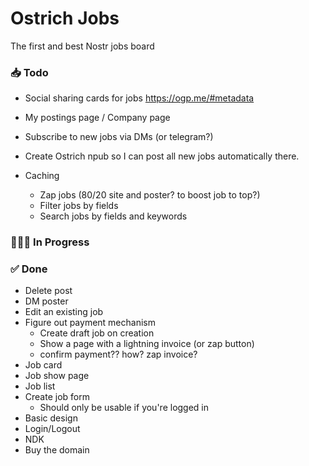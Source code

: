 # Ostrich Jobs

The first and best Nostr jobs board

### 📥 Todo

-   Social sharing cards for jobs https://ogp.me/#metadata
-   My postings page / Company page
-   Subscribe to new jobs via DMs (or telegram?)
-   Create Ostrich npub so I can post all new jobs automatically there.

-   Caching
    -   Zap jobs (80/20 site and poster? to boost job to top?)
    -   Filter jobs by fields
    -   Search jobs by fields and keywords

### 👨🏼‍💻 In Progress

### ✅ Done

-   Delete post
-   DM poster
-   Edit an existing job
-   Figure out payment mechanism
    -   Create draft job on creation
    -   Show a page with a lightning invoice (or zap button)
    -   confirm payment?? how? zap invoice?
-   Job card
-   Job show page
-   Job list
-   Create job form
    -   Should only be usable if you're logged in
-   Basic design
-   Login/Logout
-   NDK
-   Buy the domain
